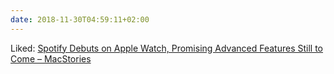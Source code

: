 ```yaml
---
date: 2018-11-30T04:59:11+02:00
---
```


Liked: [Spotify Debuts on Apple Watch, Promising Advanced Features Still to Come – MacStories](https://www.macstories.net/news/spotify-debuts-on-apple-watch-promising-advanced-features-still-to-come/)
